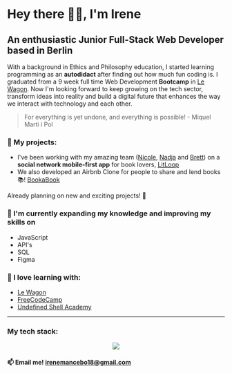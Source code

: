 # Hey there 🙌🏻, I'm **Irene**
## An enthusiastic Junior Full-Stack Web Developer based in **Berlin**

With a background in Ethics and Philosophy education, I started learning programming as an **autodidact** after finding out how much fun coding is. I graduated from a 9 week full time Web Development **Bootcamp** in [Le Wagon](https://github.com/lewagon "Le Wagon"). Now I'm looking forward to keep growing on the tech sector, transform ideas into reality and build a digital future that enhances the way we interact with technology and each other.

> For everything is yet undone, and everything is possible! - Miquel Marti i Pol

### 🔭 My projects:
* I've been working with my amazing team ([Nicole](https://github.com/lilzenith "Nicole"), [Nadja](https://github.com/nadjajr "Nadja") and [Brett](https://github.com/bertchdg "Brett")) on a **social network mobile-first app** for book lovers, [LitLoop](https://litloop-34ef57e08f2a.herokuapp.com/ "LitLoop")
* We also developed an Airbnb Clone for people to share and lend books 📚! [BookaBook](https://bookabook-bertchdg-9165abb9c2be.herokuapp.com/ "BookaBook")

Already planning on new and exciting projects! 🤝

### 🌱 I'm currently expanding my knowledge and improving my skills on
* JavaScript
* API's
* SQL
* Figma

### 💞 I love learning with:
* [Le Wagon](https://www.lewagon.com/ "Le Wagon")
* [FreeCodeCamp](https://www.freecodecamp.org/ "FreeCodeCamp")
* [Undefined Shell Academy](https://github.com/undefined-academy "Undefined Shell Academy")

------------
### My tech stack:
<p align="center">
  <a href="https://skillicons.dev">
    <img src="https://skillicons.dev/icons?i=rails,js,html,css,git,heroku,bootstrap,react,linux" />
  </a>
</p>



#### 📫 Email me! irenemancebo18@gmail.com
